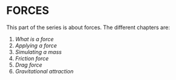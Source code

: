 # FORCES
This part of the series is about forces. The different chapters are:
1. _What is a force_
2. _Applying a force_
3. _Simulating a mass_
4. _Friction force_
5. _Drag force_
6. _Gravitational attraction_